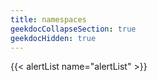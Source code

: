 ```yaml
---
title: namespaces
geekdocCollapseSection: true
geekdocHidden: true
---
```


{{< alertList name="alertList" >}}